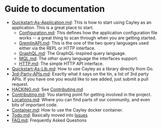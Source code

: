 # Guide to documentation

- [Quickstart-As-Application.md](Quickstart-As-Application.md): This is how to start using Cayley as an application.  This is a great place to start.
  - [Configuration.md](Configuration.md): This defines how the application configuration file works -- a great thing to scan through when you are getting started.
  - [GremlinAPI.md](GremlinAPI.md): This is the one of the two query languages used either via the REPL or HTTP interface.
  - [GraphQL.md](GraphQL.md): The GraphQL-inspired query language. 
  - [MQL.md](MQL.md): The *other* query language the interfaces support. 
  - [HTTP.md](HTTP.md): The simple HTTP API interface.
- [Quickstart-As-Lib.md](Quickstart-As-Lib.md): How to use Cayley as a library directly from Go. 
- [3rd-Party-APIs.md](3rd-Party-APIs.md): Exactly what it says on the tin, a list of 3rd party APIs.  If you have one you would like to see added, just submit a pull request. 
- [HACKING.md](HACKING.md): See [Contributing.md](Contributing.md)
- [Contributing.md](Contributing.md): You starting point for getting involved in the project.
- [Locations.md](Locations.md): Where you can find parts of our community, and even bits of important code.
- [Container.md](Container.md): How to use the Cayley docker container.
- [Todo.md](Todo.md): Basically moved into [Issues](https://github.com/cayleygraph/cayley/issues)
- [FAQ.md](FAQ.md): Frequently Asked Questions
